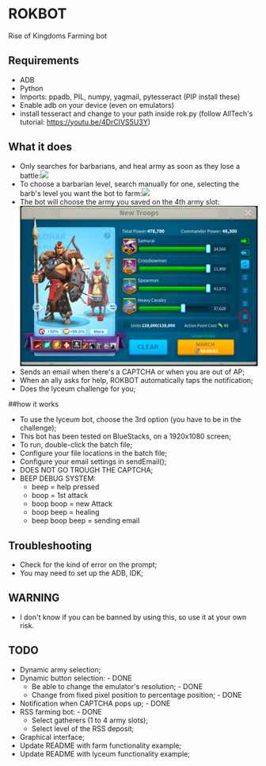 # ROKBOT
Rise of Kingdoms Farming bot

## Requirements
- ADB
- Python
- Imports: ppadb, PIL, numpy, yagmail, pytesseract (PIP install these)
- Enable adb on your device (even on emulators)
- install tesseract and change to your path inside rok.py (follow AllTech's tutorial: https://youtu.be/4DrCIVS5U3Y)

## What it does  
- Only searches for barbarians, and heal army as soon as they lose a battle:<img src="/media/defeatExample.gif?raw=true" width="800px">
- To choose a barbarian level, search manually for one, selecting the barb's level you want the bot to farm:<img src="/media/victoryExample.gif?raw=true" width="800px">
- The bot will choose the army you saved on the 4th army slot: <img src="/media/chooseArmyExample.png?raw=true" width="800px">
- Sends an email when there's a CAPTCHA or when you are out of AP;
- When an ally asks for help, ROKBOT automatically taps the notification;
- Does the lyceum challenge for you;

##how it works
- To use the lyceum bot, choose the 3rd option (you have to be in the challenge);
- This bot has been tested on BlueStacks, on a 1920x1080 screen;
- To run, double-click the batch file;
- Configure your file locations in the batch file;
- Configure your email settings in sendEmail();
- DOES NOT GO TROUGH THE CAPTCHA;
- BEEP DEBUG SYSTEM:
	- beep = help pressed
	- boop = 1st attack
	- boop boop = new Attack
	- boop beep = healing
	- beep boop beep = sending email

## Troubleshooting
- Check for the kind of error on the prompt;
- You may need to set up the ADB, IDK;

## WARNING
- I don't know if you can be banned by using this, so use it at  your own risk.

## TODO
- Dynamic army selection;
- Dynamic button selection: - DONE
  - Be able to change the emulator's resolution; - DONE
  - Change from fixed pixel position to percentage position; - DONE
- Notification when CAPTCHA pops up; - DONE
- RSS farming bot: - DONE
	- Select gatherers (1 to 4 army slots);
	- Select level of the RSS deposit;
- Graphical interface;
- Update README with farm functionality example;
- Update README with lyceum functionality example;
